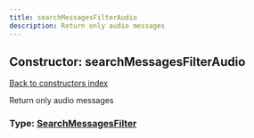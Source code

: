 ```yaml
---
title: searchMessagesFilterAudio
description: Return only audio messages
---
```

## Constructor: searchMessagesFilterAudio  
[Back to constructors index](index.md)



Return only audio messages




### Type: [SearchMessagesFilter](../types/SearchMessagesFilter.md)


